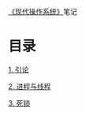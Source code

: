 [《现代操作系统》](https://book.douban.com/subject/1390650/)笔记

# 目录

[1. 引论](1. 引论.md)

[2. 进程与线程](2. 进程与线程.md)

[3. 死锁](3. 死锁.md)
